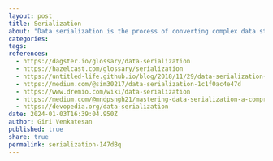 ```yaml
---
layout: post
title: Serialization
about: "Data serialization is the process of converting complex data structures, such as objects or dictionaries, into a format that can be stored or transmitted, such as a byte stream or JSON string. This is useful in modern data pipelines for tasks such as saving data to disk, transmitting data across a network, or storing data in a database."
categories:
tags:
references:
  - https://dagster.io/glossary/data-serialization
  - https://hazelcast.com/glossary/serialization
  - https://untitled-life.github.io/blog/2018/11/29/data-serialization-and-evolution
  - https://medium.com/@sim30217/data-serialization-1c1f0ac4e47d
  - https://www.dremio.com/wiki/data-serialization
  - https://medium.com/@mndpsngh21/mastering-data-serialization-a-comprehensive-guide-to-efficient-data-exchange-and-storage-60cb9a41c53c
  - https://devopedia.org/data-serialization
date: 2024-01-03T16:39:04.950Z
author: Giri Venkatesan
published: true
share: true
permalink: serialization-147dBq
---
```

